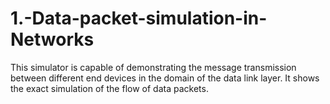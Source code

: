 # 1.-Data-packet-simulation-in-Networks
This simulator is capable of demonstrating the message transmission between different end devices in the domain of the data link layer. It shows the exact simulation of the flow of data packets.
